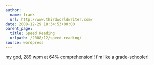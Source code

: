 ```yaml
---
author:
  name: frank
  url: http://www.thirdworldwriter.com/
date: 2008-12-29 18:34:53+00:00
parent_page:
  title: Speed Reading
  urlpath: /2008/12/speed-reading/
source: wordpress
---
```


my god, 289 wpm at 64% comprehension!! i'm like a grade-schooler!